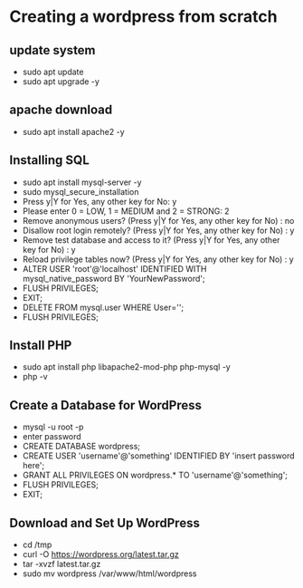 # Creating a wordpress from scratch

## update system
- sudo apt update
- sudo apt upgrade -y

## apache download
- sudo apt install apache2 -y

## Installing SQL
- sudo apt install mysql-server -y
- sudo mysql_secure_installation
- Press y|Y for Yes, any other key for No: y
- Please enter 0 = LOW, 1 = MEDIUM and 2 = STRONG: 2
- Remove anonymous users? (Press y|Y for Yes, any other key for No) : no
- Disallow root login remotely? (Press y|Y for Yes, any other key for No) : y
- Remove test database and access to it? (Press y|Y for Yes, any other key for No) : y
- Reload privilege tables now? (Press y|Y for Yes, any other key for No) : y
- ALTER USER 'root'@'localhost' IDENTIFIED WITH mysql_native_password BY 'YourNewPassword';
- FLUSH PRIVILEGES;
- EXIT;
- DELETE FROM mysql.user WHERE User='';
- FLUSH PRIVILEGES;

## Install PHP
- sudo apt install php libapache2-mod-php php-mysql -y
- php -v

## Create a Database for WordPress
- mysql -u root -p
- enter password
- CREATE DATABASE wordpress;
- CREATE USER 'username'@'something' IDENTIFIED BY 'insert password here';
- GRANT ALL PRIVILEGES ON wordpress.* TO 'username'@'something';
- FLUSH PRIVILEGES;
- EXIT;

## Download and Set Up WordPress
- cd /tmp
- curl -O https://wordpress.org/latest.tar.gz
- tar -xvzf latest.tar.gz
- sudo mv wordpress /var/www/html/wordpress



